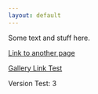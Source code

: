 ```yaml
---
layout: default
---
```


Some text and stuff here.

[Link to another page](./pages/another-page.html)

[Gallery Link Test](./pages/gallery.md)

Version Test: 3